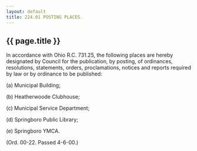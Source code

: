 ```yaml
---
layout: default 
title: 224.01 POSTING PLACES.
---
```


{{ page.title }}
----------------

In accordance with Ohio R.C. 731.25, the following places are hereby
designated by Council for the publication, by posting, of ordinances,
resolutions, statements, orders, proclamations, notices and reports
required by law or by ordinance to be published:

​(a) Municipal Building;

​(b) Heatherwoode Clubhouse;

​(c) Municipal Service Department;

​(d) Springboro Public Library;

​(e) Springboro YMCA.

(Ord. 00-22. Passed 4-6-00.)

